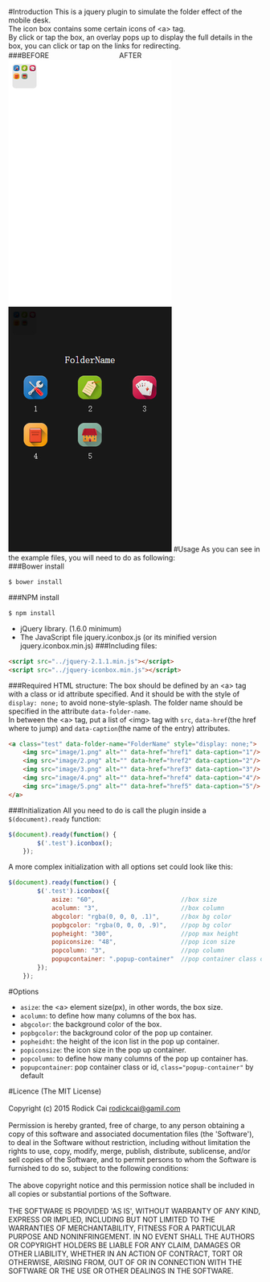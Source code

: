 #Introduction
This is a jquery plugin to simulate the folder effect of the mobile desk.<br/>
The icon box contains some certain icons of \<a> tag.<br/>
By click or tap the box, an overlay pops up to display the full details in the box, you can click or tap on the links for redirecting.<br/> 
###BEFORE　　　　　　　　　　AFTER
![](https://github.com/rodickmini/iconbox/raw/master/examples/image/before.jpg)
![](https://github.com/rodickmini/iconbox/raw/master/examples/image/after.jpg)
#Usage
As you can see in the example files, you will need to do as following:<br/>
###Bower install
```html
$ bower install
```
###NPM install
```html
$ npm install
```
* jQuery library. (1.6.0 minimum)
* The JavaScript file jquery.iconbox.js (or its minified version jquery.iconbox.min.js)
###Including files:
```html
<script src="../jquery-2.1.1.min.js"></script>
<script src="../jquery-iconbox.min.js"></script>
```
###Required HTML structure:
The box should be defined by an \<a> tag with a class or id attribute specified. And it should be with the style of `display: none;` to avoid none-style-splash. The folder name should be specified in the attribute `data-folder-name`.<br/>
In between the \<a> tag, put a list of \<img> tag with `src`, `data-href`(the href where to jump) and `data-caption`(the name of the entry) attributes.
```html
<a class="test" data-folder-name="FolderName" style="display: none;">
    <img src="image/1.png" alt="" data-href="href1" data-caption="1"/>
    <img src="image/2.png" alt="" data-href="href2" data-caption="2"/>
    <img src="image/3.png" alt="" data-href="href3" data-caption="3"/>
    <img src="image/4.png" alt="" data-href="href4" data-caption="4"/>
    <img src="image/5.png" alt="" data-href="href5" data-caption="5"/>
</a>
```
###Initialization
All you need to do is call the plugin inside a `$(document).ready` function:
```javascript
$(document).ready(function() {
        $('.test').iconbox();
    });
```
A more complex initialization with all options set could look like this:
```javascript
$(document).ready(function() {
        $('.test').iconbox({
            asize: "60",                        //box size
            acolumn: "3",                       //box column
            abgcolor: "rgba(0, 0, 0, .1)",      //box bg color
            popbgcolor: "rgba(0, 0, 0, .9)",    //pop bg color
            popheight: "300",                   //pop max height
            popiconsize: "48",                  //pop icon size
            popcolumn: "3",                     //pop column
            popupcontainer: ".popup-container"  //pop container class or id
        });
    });
```
#Options
* `asize`: the \<a> element size(px), in other words, the box size.
* `acolumn`: to define how many columns of the box has.
* `abgcolor`: the background color of the box.
* `popbgcolor`: the background color of the pop up container.
* `popheidht`: the height of the icon list in the pop up container.
* `popiconsize`: the icon size in the pop up container.
* `popcolumn`: to define how many columns of the pop up container has.
* `popupcontainer`: pop container class or id, `class="popup-container"` by default

#Licence
(The MIT License)<br/>
<br/>
Copyright (c) 2015 Rodick Cai <rodickcai@gamil.com><br/>
<br/>
Permission is hereby granted, free of charge, to any person obtaining a copy of this software and associated documentation files (the 'Software'), to deal in the Software without restriction, including without limitation the rights to use, copy, modify, merge, publish, distribute, sublicense, and/or sell copies of the Software, and to permit persons to whom the Software is furnished to do so, subject to the following conditions:<br/>
<br/>
The above copyright notice and this permission notice shall be included in all copies or substantial portions of the Software.<br/>
<br/>
THE SOFTWARE IS PROVIDED 'AS IS', WITHOUT WARRANTY OF ANY KIND, EXPRESS OR IMPLIED, INCLUDING BUT NOT LIMITED TO THE WARRANTIES OF MERCHANTABILITY, FITNESS FOR A PARTICULAR PURPOSE AND NONINFRINGEMENT. IN NO EVENT SHALL THE AUTHORS OR COPYRIGHT HOLDERS BE LIABLE FOR ANY CLAIM, DAMAGES OR OTHER LIABILITY, WHETHER IN AN ACTION OF CONTRACT, TORT OR OTHERWISE, ARISING FROM, OUT OF OR IN CONNECTION WITH THE SOFTWARE OR THE USE OR OTHER DEALINGS IN THE SOFTWARE.<br/>
<br/>
